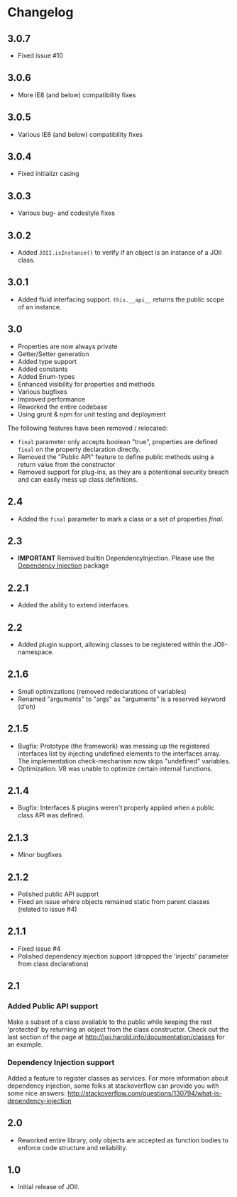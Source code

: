 # Changelog

## 3.0.7
- Fixed issue #10

## 3.0.6
- More IE8 (and below) compatibility fixes

## 3.0.5
- Various IE8 (and below) compatibility fixes

## 3.0.4
- Fixed initializr casing

## 3.0.3
- Various bug- and codestyle fixes

## 3.0.2
- Added `JOII.isInstance()` to verify if an object is an instance of a JOII class.

## 3.0.1
- Added fluid interfacing support. `this.__api__` returns the public scope of an instance.

## 3.0
- Properties are now always private
- Getter/Setter generation
- Added type support
- Added constants
- Added Enum-types
- Enhanced visibility for properties and methods
- Various bugfixes
- Improved performance
- Reworked the entire codebase
- Using grunt & npm for unit testing and deployment

The following features have been removed / relocated:
- `final` parameter only accepts boolean "true", properties are defined `final` on the property declaration directly.
- Removed the "Public API" feature to define public methods using a return value from the constructor
- Removed support for plug-ins, as they are a potentional security breach and can easily mess up class definitions.

## 2.4
- Added the `final` parameter to mark a class or a set of properties _final_.

## 2.3
- __IMPORTANT__ Removed builtin DependencyInjection. Please use the [Dependency Injection](https://github.com/haroldiedema/joii-di) package 

## 2.2.1
- Added the ability to extend interfaces.

## 2.2
- Added plugin support, allowing classes to be registered within the JOII-namespace.

## 2.1.6
- Small optimizations (removed redeclarations of variables)
- Renamed "arguments" to "args" as "arguments" is a reserved keyword (d'oh)

## 2.1.5
- Bugfix: Prototype (the framework) was messing up the registered interfaces list by injecting undefined elements to the interfaces array. The implementation check-mechanism now skips "undefined" variables.
- Optimization: V8 was unable to optimize certain internal functions.

## 2.1.4
- Bugfix: Interfaces & plugins weren't properly applied when a public class API was defined.

## 2.1.3
- Minor bugfixes

## 2.1.2
- Polished public API support
- Fixed an issue where objects remained static from parent classes (related to issue #4)

## 2.1.1
- Fixed issue #4
- Polished dependency injection support (dropped the 'injects' parameter from class declarations)

## 2.1
### Added Public API support
Make a subset of a class available to the public while keeping the rest 'protected' by returning an object from
the class constructor. Check out the last section of the page at http://joii.harold.info/documentation/classes 
for an example.

### Dependency Injection support
Added a feature to register classes as services. For more information about dependency injection, some folks
at stackoverflow can provide you with some nice answers: http://stackoverflow.com/questions/130794/what-is-dependency-injection

## 2.0
- Reworked entire library, only objects are accepted as function bodies to enforce code structure and reliability.

## 1.0
- Initial release of JOII.
